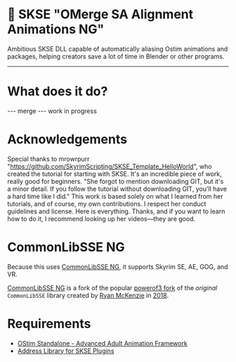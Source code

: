 # 📜 SKSE "OMerge SA Alignment Animations NG"

Ambitious SKSE DLL capable of automatically aliasing Ostim animations and packages, helping creators save a lot of time in Blender or other programs.

---

# What does it do?

--- merge --- work in progress

# Acknowledgements

Special thanks to mrowrpurr "https://github.com/SkyrimScripting/SKSE_Template_HelloWorld", who created the tutorial for starting with SKSE. It's an incredible piece of work, really good for beginners. "She forgot to mention downloading GIT, but it's a minor detail. If you follow the tutorial without downloading GIT, you'll have a hard time like I did." This work is based solely on what I learned from her tutorials, and of course, my own contributions. I respect her conduct guidelines and license. Here is everything. Thanks, and if you want to learn how to do it, I recommend looking up her videos—they are good.

# CommonLibSSE NG

Because this uses [CommonLibSSE NG](https://github.com/CharmedBaryon/CommonLibSSE-NG), it supports Skyrim SE, AE, GOG, and VR.

[CommonLibSSE NG](https://github.com/CharmedBaryon/CommonLibSSE-NG) is a fork of the popular [powerof3 fork](https://github.com/powerof3/CommonLibSSE) of the _original_ `CommonLibSSE` library created by [Ryan McKenzie](https://github.com/Ryan-rsm-McKenzie) in [2018](https://github.com/Ryan-rsm-McKenzie/CommonLibSSE/commit/224773c424bdb8e36c761810cdff0fcfefda5f4a).

# Requirements

- [OStim Standalone - Advanced Adult Animation Framework](https://www.nexusmods.com/skyrimspecialedition/mods/98163)
- [Address Library for SKSE Plugins](https://www.nexusmods.com/skyrimspecialedition/mods/32444)

